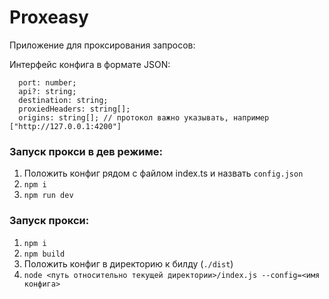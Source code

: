 # Proxeasy
Приложение для проксирования запросов:

Интерфейс конфига в формате JSON:
```
  port: number;
  api?: string;
  destination: string;
  proxiedHeaders: string[];
  origins: string[]; // протокол важно указывать, например ["http://127.0.0.1:4200"]
```

### Запуск прокси в дев режиме:
1. Положить конфиг рядом с файлом index.ts и назвать `config.json`
2. `npm i`
3. `npm run dev`

### Запуск прокси:
1. `npm i`
2. `npm build`
3. Положить конфиг в директорию к билду (`./dist`)
4. `node <путь относительно текущей директории>/index.js --config=<имя конфига>`
